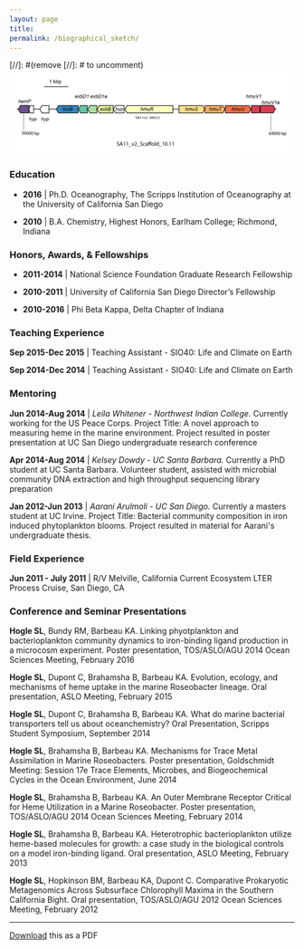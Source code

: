 ```yaml
---
layout: page
title: 
permalink: /biographical_sketch/
---
```

[//]: #(remove [//]: # to uncomment)![desk](/images/SA11_heme_operon.png)

### Education
* **2016** \| Ph.D. Oceanography, The Scripps Institution of Oceanography at the University of California San Diego

* **2010** \| B.A. Chemistry, Highest Honors, Earlham College; Richmond, Indiana

### Honors, Awards, & Fellowships
* **2011-2014** \| National Science Foundation Graduate Research Fellowship

* **2010-2011** \| University of California San Diego Director’s Fellowship

* **2010-2016** \| Phi Beta Kappa, Delta Chapter of Indiana

### Teaching Experience
**Sep 2015-Dec 2015** \| Teaching Assistant - SIO40: Life and Climate on Earth

**Sep 2014-Dec 2014** \| Teaching Assistant - SIO40: Life and Climate on Earth

### Mentoring
**Jun 2014-Aug 2014** \| _Leila Whitener - Northwest Indian College._ Currently working for the US Peace Corps. Project Title: A novel approach to measuring heme in the marine environment. Project resulted in poster presentation at UC San Diego undergraduate research conference

**Apr 2014-Aug 2014** \| _Kelsey Dowdy - UC Santa Barbara._ Currently a PhD student at UC Santa Barbara. Volunteer student, assisted with microbial community DNA extraction and high throughput sequencing library preparation

**Jan 2012-Jun 2013** \| _Aarani Arulmoli - UC San Diego._ Currently a masters student at UC Irvine. Project Title: Bacterial community composition in iron induced phytoplankton blooms. Project resulted in material for Aarani's undergraduate thesis.

### Field Experience
**Jun 2011 - July 2011** \| R/V Melville, California Current Ecosystem LTER Process Cruise, San Diego, CA

### Conference and Seminar Presentations
**Hogle SL**, Bundy RM, Barbeau KA. Linking phyotplankton and bacterioplankton community dynamics to iron-binding ligand production in a microcosm experiment. Poster presentation, TOS/ASLO/AGU 2014 Ocean Sciences Meeting, February 2016

**Hogle SL**, Dupont C, Brahamsha B, Barbeau KA. Evolution, ecology, and mechanisms of heme uptake in the marine Roseobacter lineage. Oral presentation, ASLO Meeting, February 2015

**Hogle SL**, Dupont C, Brahamsha B, Barbeau KA. What do marine bacterial transporters tell us about oceanchemistry? Oral Presentation, Scripps Student Symposium, September 2014

**Hogle SL**, Brahamsha B, Barbeau KA. Mechanisms for Trace Metal Assimilation in Marine Roseobacters. Poster presentation, Goldschmidt Meeting: Session 17e Trace Elements, Microbes, and Biogeochemical Cycles in the Ocean Environment, June 2014

**Hogle SL**, Brahamsha B, Barbeau KA. An Outer Membrane Receptor Critical for Heme Utilization in a Marine Roseobacter. Poster presentation, TOS/ASLO/AGU 2014 Ocean Sciences Meeting, February 2014

**Hogle SL**, Brahamsha B, Barbeau KA. Heterotrophic bacterioplankton utilize heme-based molecules for growth: a case study in the biological controls on a model iron-binding ligand. Oral presentation, ASLO Meeting, February 2013

**Hogle SL**, Hopkinson BM, Barbeau KA, Dupont C. Comparative Prokaryotic Metagenomics Across Subsurface Chlorophyll Maxima in the Southern California Bight. Oral presentation, TOS/ASLO/AGU 2012 Ocean Sciences Meeting, February 2012

-----
[Download](/CV/ShaneHogleCV.pdf) this as a PDF